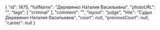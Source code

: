 {
    "id": 1475,
    "fullName": "Деревянко Наталия Васильевна",
    "photoURL": "",
    "tags": [
        "criminal"
    ],
    "comment": "",
    "layout": "judge",
    "title": "Судья Деревянко Наталия Васильевна",
    "court": null,
    "previousCourt": null,
    "career": null
}